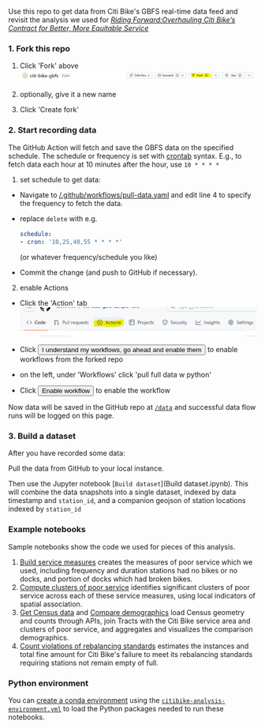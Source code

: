 Use this repo to get data from Citi Bike's GBFS real-time data feed and revisit the analysis we used for [*Riding Forward:Overhauling Citi Bike’s Contract for Better, More Equitable Service*](https://comptroller.nyc.gov/reports/riding-forward-overhauling-citi-bikes-contract-for-better-more-equitable-service/)

### 1. Fork this repo

1. Click 'Fork' above 
![fork_button](img/fork_button.png)

1. optionally, give it a new name

2. Click 'Create fork'

### 2. Start recording data

The GitHub Action will fetch and save the GBFS data on the specified schedule. The schedule or frequency is set with [crontab](https://crontab.guru/) syntax. E.g., to fetch data each hour at 10 minutes after the hour, use `10 * * * *`

1. set schedule to get data:
 
- Navigate to [/.github/workflows/pull-data.yaml](/.github/workflows/pull-data.yaml) and edit line 4 to specify the frequency to fetch the data. 

- replace `delete` with e.g.
    ```yaml
    schedule:
    - cron: '10,25,40,55 * * * *'
    ```
    (or whatever frequency/schedule you like)

- Commit the change (and push to GitHub if necessary).

2. enable Actions

- Click the 'Action' tab
![Action tab](img/Action_tab.png)

- Click <button>I understand my workflows, go ahead and enable them</button> to enable workflows from the forked repo

- on the left, under 'Workflows' click 'pull full data w python'

- Click <button>Enable workflow</button> to enable the workflow

Now data will be saved in the GitHub repo at [`/data`](/data) and successful data flow runs will be logged on this page.

### 3. Build a dataset

After you have recorded some data:

Pull the data from GitHub to your local instance.

Then use the Jupyter notebook [`Build dataset`](Build dataset.ipynb). This will combine the data snapshots into a single dataset, indexed by data timestamp and `station_id`, and a companion geojson of station locations indexed by `station_id`

### Example notebooks

Sample notebooks show the code we used for pieces of this analysis.

1. [Build service measures](Examples/Build%20service%20measures.ipynb) creates the measures of poor service which we used, including frequency and duration stations had no bikes or no docks, and portion of docks which had broken bikes. 
2. [Compute clusters of poor service](Examples/compute%20clusters%20of%20poor%20service.ipynb) identifies significant clusters of poor service across each of these service measures, using local indicators of spatial association.
3. [Get Census data](Examples/Get%20Census%20data.ipynb) and [Compare demographics](Examples/Compare%20demographics.ipynb) load Census geometry and counts through APIs, join Tracts with the Citi Bike service area and clusters of poor service, and aggregates and visualizes the comparison demographics.
4. [Count violations of rebalancing standards](Examples/Count%20violations%20of%20rebalancing%20standards.ipynb) estimates the instances and total fine amount for Citi Bike's failure to meet its rebalancing standards requiring stations not remain empty of full.


### Python environment

You can [create a conda environment](https://conda.io/projects/conda/en/latest/user-guide/tasks/manage-environments.html#creating-an-environment-from-an-environment-yml-file) using the [`citibike-analysis-environment.yml`](citibike-analysis-environment.yml) to load the Python packages needed to run these notebooks. 
